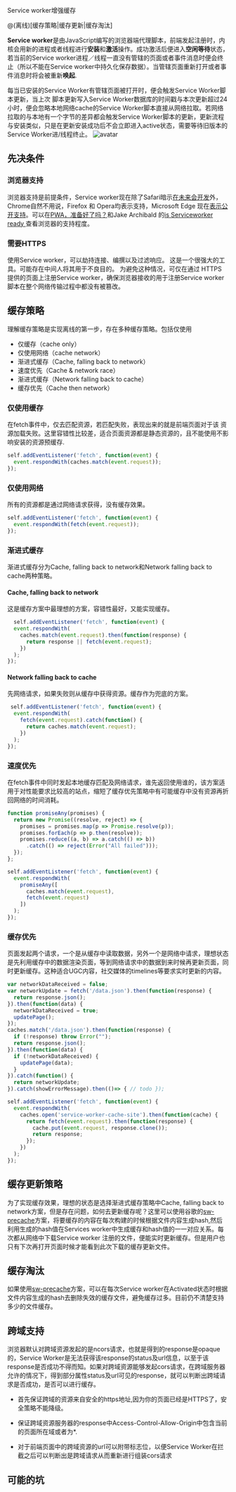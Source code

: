 Service worker增强缓存

@(离线)[缓存策略|缓存更新|缓存淘汰]

**Service worker**是由JavaScript编写的浏览器端代理脚本，前端发起注册时，内核会用新的进程或者线程进行**安装**和**激活**操作。成功激活后便进入**空闲等待**状态，若当前的Service worker进程／线程一直没有管辖的页面或者事件消息时便会终止（所以不能在Service worker中持久化保存数据）。当管辖页面重新打开或者事件消息时将会被重新**唤起**.  

每当已安装的Service Worker有管辖页面被打开时，便会触发Service Worker脚本更新，当上次  脚本更新写入Service Worker数据库的时间戳与本次更新超过24小时，便会忽略本地网络cache的Service Worker脚本直接从网络拉取。若网络拉取的与本地有一个字节的差异都会触发Service Worker脚本的更新，更新流程与安装类似，只是在更新安装成功后不会立即进入active状态，需要等待旧版本的Service Worker进/线程终止。
![avatar](./images/service-worker.png) 

## 先决条件
### 浏览器支持
浏览器支持是前提条件，Service worker现在除了Safari暗示[在未来会开发](https://trac.webkit.org/wiki/FiveYearPlanFall2015)外，Chrome自然不用说，Firefox 和 Opera均表示支持，Microsoft Edge 现在[表示公开支持](https://developer.microsoft.com/en-us/microsoft-edge/platform/status/serviceworker/)。可以在[PWA，准备好了吗？](https://ispwaready.toxicjohann.com/)和Jake Archibald 的[is Serviceworker ready ](https://jakearchibald.github.io/isserviceworkerready/)查看浏览器的支持程度。
###  需要HTTPS
使用Service worker，可以劫持连接、编撰以及过滤响应。 这是一个很强大的工具。可能存在中间人将其用于不良目的。 为避免这种情况，可仅在通过 HTTPS 提供的页面上注册Service worker，确保浏览器接收的用于注册Service worker脚本在整个网络传输过程中都没有被篡改。

## 缓存策略
 理解缓存策略是实现离线的第一步，存在多种缓存策略。包括仅使用
 * 仅缓存（cache only）
 * 仅使用网络（cache network）
 * 渐进式缓存（Cache, falling back to network） 
 * 速度优先（Cache & network race）
 * 渐进式缓存（Network falling back to cache）
 * 缓存优先（Cache then network）
 
### 仅使用缓存
在fetch事件中，仅去匹配资源，若匹配失败，表现出来的就是前端页面对于该 资源加载失败。这里容错性比较差，适合页面资源都是静态资源的，且不能使用不影响安装的资源预缓存.
```javascript
self.addEventListener('fetch', function(event) {
  event.respondWith(caches.match(event.request));
});
```

### 仅使用网络
所有的资源都是通过网络请求获得，没有缓存效果。
```javascript
self.addEventListener('fetch', function(event) {
  event.respondWith(fetch(event.request));
});
```

### 渐进式缓存
渐进式缓存分为Cache, falling back to network和Network falling back to cache两种策略。
#### Cache, falling back to network
这是缓存方案中最理想的方案，容错性最好，又能实现缓存。
```javascript
  self.addEventListener('fetch', function(event) {
  event.respondWith(
    caches.match(event.request).then(function(response) {
      return response || fetch(event.request);
    })
  );
});
```
#### Network falling back to cache
先网络请求，如果失败则从缓存中获得资源。缓存作为兜底的方案。
```javascript
 self.addEventListener('fetch', function(event) {
  event.respondWith(
    fetch(event.request).catch(function() {
      return caches.match(event.request);
    })
  );
});
```


### 速度优先
在fetch事件中同时发起本地缓存匹配及网络请求，谁先返回使用谁的，该方案适用于对性能要求比较高的站点，缩短了缓存优先策略中有可能缓存中没有资源再折回网络的时间消耗。
```javascript
function promiseAny(promises) {
  return new Promise((resolve, reject) => {
    promises = promises.map(p => Promise.resolve(p));
    promises.forEach(p => p.then(resolve));
    promises.reduce((a, b) => a.catch(() => b))
      .catch(() => reject(Error("All failed")));
  });
};

self.addEventListener('fetch', function(event) {
  event.respondWith(
    promiseAny([
      caches.match(event.request),
      fetch(event.request)
    ])
  );
});
```

### 缓存优先
页面发起两个请求，一个是从缓存中读取数据，另外一个是网络中请求，理想状态是先利用缓存中的数据渲染页面，等到网络请求中的数据到来时候再更新页面，同时更新缓存。这种适合UGC内容，社交媒体的timelines等要求实时更新的内容。
```javascript
var networkDataReceived = false;
var networkUpdate = fetch('/data.json').then(function(response) {
  return response.json();
}).then(function(data) {
  networkDataReceived = true;
  updatePage();
});
caches.match('/data.json').then(function(response) {
  if (!response) throw Error("");
  return response.json();
}).then(function(data) {
  if (!networkDataReceived) {
    updatePage(data);
  }
}).catch(function() {
  return networkUpdate;
}).catch(showErrorMessage).then(()=> { // todo });
```

```javascript
self.addEventListener('fetch', function(event) {
  event.respondWith(
    caches.open('service-worker-cache-site').then(function(cache) {
      return fetch(event.request).then(function(response) {
        cache.put(event.request, response.clone());
        return response;
      });
    })
  );
});
```
## 缓存更新策略
为了实现缓存效果，理想的状态是选择渐进式缓存策略中Cache, falling back to network方案，但是存在问题，如何去更新缓存呢？这里可以使用谷歌的[sw-precache](https://github.com/GoogleChrome/sw-precache)方案，将要缓存的内容在每次构建的时候根据文件内容生成hash,然后利用生成的hash值在Services worker中生成缓存和hash值的一一对应关系。每次都从网络中下载Service worker 注册的文件，便能实时更新缓存。但是用户也只有下次再打开页面时候才能看到此次下载的缓存更新文件。
## 缓存淘汰
如果使用[sw-precache](https://github.com/GoogleChrome/sw-precache)方案，可以在每次Service worker在Activated状态时根据文件内容生成的hash去删除失效的缓存文件，避免缓存过多。目前仍不清楚支持多少的文件缓存。
## 跨域支持
浏览器默认对跨域资源发起的是ncors请求，也就是得到的response是opaque的，Service Worker是无法获得该response的status及url信息，以至于该response是否成功不得而知。如果对跨域资源能够发起cors请求，在跨域服务器允许的情况下，得到部分属性status及url可见的response，就可以判断出跨域请求是否成功，是否可以进行缓存。
* 首先保证跨域的资源来自安全的https地址,因为你的页面已经是HTTPS了，安全策略不能降级。

* 保证跨域资源服务器的response中Access-Control-Allow-Origin中包含当前的页面所在域或者为*.
* 对于前端页面中的跨域资源的url可以附带标志位，以便Service Worker在拦截之后可以判断出是跨域请求从而重新进行组装cors请求
## 可能的坑

